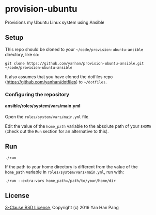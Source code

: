 # provision-ubuntu

Provisions my Ubuntu Linux system using Ansible


## Setup

This repo should be cloned to your `~/code/provision-ubuntu-ansible` directory, like so:

```
git clone https://github.com/yanhan/provision-ubuntu-ansible.git ~/code/provision-ubuntu-ansible
```

It also assumes that you have cloned the dotfiles repo (https://github.com/yanhan/dotfiles) to `~/dotfiles`.

### Configuring the repository

#### ansible/roles/system/vars/main.yml

Open the `roles/system/vars/main.yml` file.

Edit the value of the `home_path` variable to the absolute path of your `$HOME` (check out the `Run` section for an alternative to this).


## Run

```
./run
```

If the path to your home directory is different from the value of the `home_path` variable in `roles/system/vars/main.yml`, run with:

```
./run --extra-vars home_path=/path/to/your/home/dir
```


## License

[3-Clause BSD License](/LICENSE), Copyright (c) 2019 Yan Han Pang
